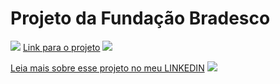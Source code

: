 ﻿# Projeto da Fundação Bradesco
 
![](https://i.imgur.com/tiVUBno.gif)
[Link para o projeto](https://pamesss.github.io/fundacao-bradesco-projeto/)
![](https://i.imgur.com/gxe8503.png)

[Leia mais sobre esse projeto no meu LINKEDIN](https://www.linkedin.com/posts/pamella-lopes-07b984177_di%C3%A1rio-de-uma-programadora-front-end-1-activity-7039367830974152704-5UVk?utm_source=share&utm_medium=member_desktop)
![](https://i.imgur.com/qMPSY3o.png)
